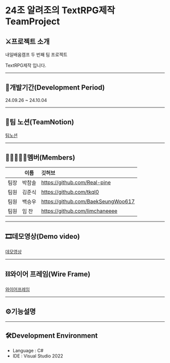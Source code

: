 # 24조 알려조의 TextRPG제작 TeamProject

## ⚔프로젝트 소개
내일배움캠프 두 번째 팀 프로젝트

TextRPG제작 입니다.

-----------

## 📆개발기간(Development Period)

24.09.26 ~ 24.10.04

-----------

## 📄팀 노션(TeamNotion)

[팀노션](https://trapezoidal-salary-51d.notion.site/106408db46a2806a81ddd9346e6dc3ec?pvs=4)

------------

## 👨🏻‍🤝‍👨🏻멤버(Members)

|  |이름|깃허브|
|---|---|:---|
|팀장|박참솔|https://github.com/Real-pine|
|팀원|김준식|https://github.com/tkql0|
|팀원|백승우|https://github.com/BaekSeungWoo617|
|팀원|임 찬|https://github.com/limchaneeee|

-------------

## 🎞데모영상(Demo video)

[데모영상](https://youtu.be/y0hJeLlb5Nc)

------------

## ⛓와이어 프레임(Wire Frame)

[와이어프레임](https://www.notion.so/106408db46a2806a81ddd9346e6dc3ec?pvs=4#112408db46a28005a1b5d414c0d59a55)

-----------

## ⚙기능설명


------------

## 🛠Development Environment
- Language : C#
- IDE : Visual Studio 2022
